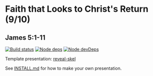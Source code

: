 # Faith that Looks to Christ's Return (9/10)
## James 5:1-11

[![Build status](https://api.travis-ci.org/sermons/faith-return.svg)](https://travis-ci.org/github/sermons/faith-return)
[![Node deps](https://david-dm.org/sermons/faith-return.svg)](https://david-dm.org/sermons/faith-return)
[![Node devDeps](https://david-dm.org/sermons/faith-return/dev-status.svg)](https://david-dm.org/sermons/faith-return?type=dev)

Template presentation: [reveal-skel](https://github.com/sermons/reveal-skel)

See [INSTALL.md](INSTALL.md)
for how to make your own presentation.